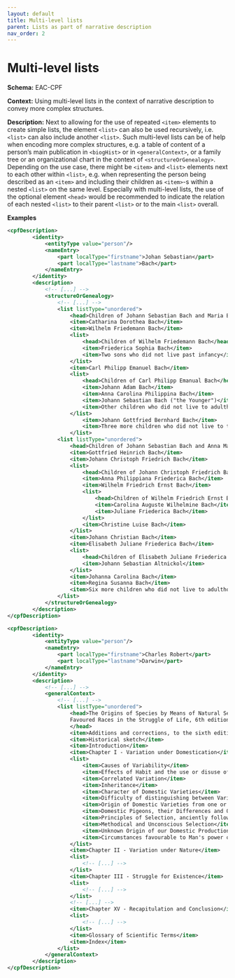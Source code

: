 ```yaml
---
layout: default
title: Multi-level lists
parent: Lists as part of narrative description
nav_order: 2
---
```


# Multi-level lists

**Schema:** 
EAC-CPF

**Context:** 
Using multi-level lists in the context of narrative description to convey more complex structures.

**Description:** 
Next to allowing for the use of repeated `<item>` elements to create simple lists, the element `<list>` can also be used recursively, i.e. `<list>` can also include another `<list>`. Such multi-level lists can be of help when encoding more complex structures, e.g. a table of content of a person’s main publication in `<biogHist>` or in `<generalContext>`, or a family tree or an organizational chart in the context of `<structureOrGenealogy>`. Depending on the use case, there might be `<item>` and `<list>` elements next to each other within `<list>`, e.g. when representing the person being described as an `<item>` and including their children as `<item>`-s within a nested `<list>` on the same level. Especially with multi-level lists, the use of the optional element `<head>` would be recommended to indicate the relation of each nested `<list>` to their parent `<list>` or to the main `<list>` overall. 

**Examples**
```xml
<cpfDescription>
        <identity>
            <entityType value="person"/>
            <nameEntry>
                <part localType="firstname">Johan Sebastian</part>
                <part localType="lastname">Bach</part>
            </nameEntry>
        </identity>
        <description>
            <!-- [...] -->
            <structureOrGenealogy>
                <!-- [...] -->
                <list listType="unordered">
                    <head>Children of Johann Sebastian Bach and Maria Barbara Bach</head>
                    <item>Catharina Dorothea Bach</item>
                    <item>Wilhelm Friedemann Bach</item>
                    <list>
                        <head>Children of Wilhelm Friedemann Bach</head>
                        <item>Friederica Sophia Bach</item>
                        <item>Two sons who did not live past infancy</item>
                    </list>
                    <item>Carl Philipp Emanuel Bach</item>
                    <list>
                        <head>Children of Carl Philipp Emanual Bach</head>
                        <item>Johann Adam Bach</item>
                        <item>Anna Carolina Philippina Bach</item>
                        <item>Johann Sebastian Bach ("the Younger")</item>
                        <item>Other children who did not live to adulthood</item>
                    </list>
                        <item>Johann Gottfried Bernhard Bach</item>
                        <item>Three more children who did not live to their first birthday</item>
                    </list>
                <list listType="unordered">
                    <head>Children of Johann Sebastian Bach and Anna Magdalena Wilcken</head>
                    <item>Gottfried Heinrich Bach</item>
                    <item>Johann Christoph Friedrich Bach</item>
                    <list>
                        <head>Children of Johann Christoph Friedrich Bach</head>
                        <item>Anna Philippiana Friederica Bach</item>
                        <item>Wilhelm Friedrich Ernst Bach</item>
                        <list>
                            <head>Children of Wilhelm Friedrich Ernst Bach</head>
                            <item>Carolina Auguste Wilhelmine Bach</item>
                            <item>Juliane Friederica Bach</item>
                        </list>
                        <item>Christine Luise Bach</item>
                    </list>
                    <item>Johann Christian Bach</item>
                    <item>Elisabeth Juliane Friederica Bach</item>
                    <list>
                        <head>Children of Elisabeth Juliane Friederica Bach</head>
                        <item>Johann Sebastian Altnickol</item>
                    </list>
                    <item>Johanna Carolina Bach</item>
                    <item>Regina Susanna Bach</item>
                    <item>Six more children who did not live to adulthood</item>
                </list>
            </structureOrGenealogy>
        </description>
</cpfDescription>
```
```xml
<cpfDescription>
        <identity>
            <entityType value="person"/>
            <nameEntry>
                <part localType="firstname">Charles Robert</part>
                <part localType="lastname">Darwin</part>
            </nameEntry>
        </identity>
        <description>
            <!-- [...] -->
            <generalContext>
                <!-- [...] -->
                <list listType="unordered">
                    <head>The Origins of Species by Means of Natural Selection or The Preservation of 
                    Favoured Races in the Struggle of Life, 6th edition, with additions and corrections, 1873
                    </head>
                    <item>Additions and corrections, to the sixth edition</item>
                    <item>Historical sketch</item>
                    <item>Introduction</item>
                    <item>Chapter I - Variation under Domestication</item>
                    <list>
                        <item>Causes of Variability</item>
                        <item>Effects of Habit and the use or disuse of Parts</item>
                        <item>Correlated Variation</item>
                        <item>Inheritance</item>
                        <item>Character of Domestic Varieties</item>
                        <item>Difficulty of distinguishing between Varieties and Species</item>
                        <item>Origin of Domestic Varieties from one or more Specie</item>
                        <item>Domestic Pigeons, their Differences and Origin</item>
                        <item>Principles of Selection, anciently followed, their Effects</item>
                        <item>Methodical and Unconscious Selection</item>
                        <item>Unknown Origin of our Domestic Productions</item>
                        <item>Circumstances favourable to Man's power of Selection</item>
                    </list>
                    <item>Chapter II - Variation under Nature</item>
                    <list>
                        <!-- [...] -->
                    </list>
                    <item>Chapter III - Struggle for Existence</item>
                    <list>
                        <!-- [...] -->
                    </list>
                    <!-- [...] -->
                    <item>Chapter XV - Recapitulation and Conclusion</item>
                    <list>
                        <!-- [...] -->
                    </list>
                    <item>Glossary of Scientific Terms</item>
                    <item>Index</item>
                </list>
            </generalContext>
        </description>
</cpfDescription>
```
